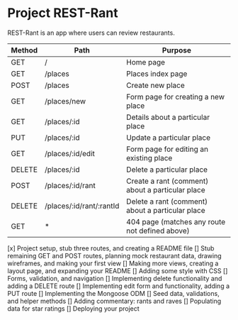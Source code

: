 # Project REST-Rant

REST-Rant is an app where users can review restaurants.

| Method | Path | Purpose |
| --- | --- | --- |
| GET | / | Home page |
| GET | /places | Places index page |
| POST | /places | Create new place |
| GET | /places/new | Form page for creating a new place |
| GET | /places/:id | Details about a particular place |
| PUT | /places/:id | Update a particular place |
| GET | /places/:id/edit | Form page for editing an existing place |
| DELETE | /places/:id | Delete a particular place |
| POST | /places/:id/rant | Create a rant (comment) about a particular place |
| DELETE | /places/:id/rant/:rantId | Delete a rant (comment) about a particular place |
| GET | * | 404 page (matches any route not defined above) |


[x] Project setup, stub three routes, and creating a README file
[] Stub remaining GET and POST routes, planning mock restaurant data, drawing wireframes, and making your first view
[] Making more views, creating a layout page, and expanding your README
[] Adding some style with CSS
[] Forms, validation, and navigation
[] Implementing delete functionality and adding a DELETE route
[] Implementing edit form and functionality, adding a PUT route
[] Implementing the Mongoose ODM
[] Seed data, validations, and helper methods
[] Adding commentary: rants and raves
[] Populating data for star ratings
[] Deploying your project